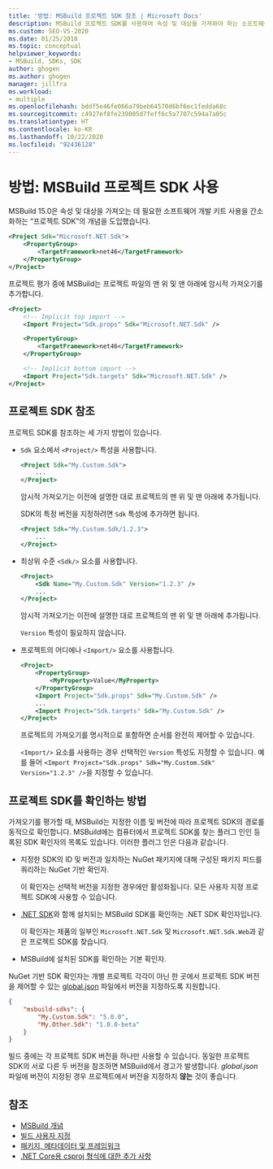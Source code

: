 ```yaml
---
title: '방법: MSBuild 프로젝트 SDK 참조 | Microsoft Docs'
description: MSBuild 프로젝트 SDK를 사용하여 속성 및 대상을 가져와야 하는 소프트웨어 개발 키트 사용을 간소화하는 방법을 알아봅니다.
ms.custom: SEO-VS-2020
ms.date: 01/25/2018
ms.topic: conceptual
helpviewer_keywords:
- MSBuild, SDKs, SDK
author: ghogen
ms.author: ghogen
manager: jillfra
ms.workload:
- multiple
ms.openlocfilehash: bddf5e46fe066a79beb64570d6bf6ec1fedda68c
ms.sourcegitcommit: c4927ef8fe239005d7feff6c5a7707c594a7a05c
ms.translationtype: HT
ms.contentlocale: ko-KR
ms.lasthandoff: 10/22/2020
ms.locfileid: "92436128"
---
```

# <a name="how-to-use-msbuild-project-sdks"></a>방법: MSBuild 프로젝트 SDK 사용

MSBuild 15.0은 속성 및 대상을 가져오는 데 필요한 소프트웨어 개발 키트 사용을 간소화하는 “프로젝트 SDK”의 개념을 도입했습니다.

```xml
<Project Sdk="Microsoft.NET.Sdk">
    <PropertyGroup>
        <TargetFramework>net46</TargetFramework>
    </PropertyGroup>
</Project>
```

프로젝트 평가 중에 MSBuild는 프로젝트 파일의 맨 위 및 맨 아래에 암시적 가져오기를 추가합니다.

```xml
<Project>
    <!-- Implicit top import -->
    <Import Project="Sdk.props" Sdk="Microsoft.NET.Sdk" />

    <PropertyGroup>
        <TargetFramework>net46</TargetFramework>
    </PropertyGroup>

    <!-- Implicit bottom import -->
    <Import Project="Sdk.targets" Sdk="Microsoft.NET.Sdk" />
</Project>
```

## <a name="reference-a-project-sdk"></a>프로젝트 SDK 참조

프로젝트 SDK를 참조하는 세 가지 방법이 있습니다.

- `Sdk` 요소에서 `<Project/>` 특성을 사용합니다.

    ```xml
    <Project Sdk="My.Custom.Sdk">
        ...
    </Project>
    ```

    암시적 가져오기는 이전에 설명한 대로 프로젝트의 맨 위 및 맨 아래에 추가됩니다.
    
    SDK의 특정 버전을 지정하려면 `Sdk` 특성에 추가하면 됩니다.

    ```xml
    <Project Sdk="My.Custom.Sdk/1.2.3">
        ...
    </Project>
    ```

- 최상위 수준 `<Sdk/>` 요소를 사용합니다.

    ```xml
    <Project>
        <Sdk Name="My.Custom.Sdk" Version="1.2.3" />
        ...
    </Project>
   ```

   암시적 가져오기는 이전에 설명한 대로 프로젝트의 맨 위 및 맨 아래에 추가됩니다.
   
   `Version` 특성이 필요하지 않습니다.

- 프로젝트의 어디에나 `<Import/>` 요소를 사용합니다.

    ```xml
    <Project>
        <PropertyGroup>
            <MyProperty>Value</MyProperty>
        </PropertyGroup>
        <Import Project="Sdk.props" Sdk="My.Custom.Sdk" />
        ...
        <Import Project="Sdk.targets" Sdk="My.Custom.Sdk" />
    </Project>
   ```

   프로젝트의 가져오기를 명시적으로 포함하면 순서를 완전히 제어할 수 있습니다.

   `<Import/>` 요소를 사용하는 경우 선택적인 `Version` 특성도 지정할 수 있습니다. 예를 들어 `<Import Project="Sdk.props" Sdk="My.Custom.Sdk" Version="1.2.3" />`을 지정할 수 있습니다.

## <a name="how-project-sdks-are-resolved"></a>프로젝트 SDK를 확인하는 방법

가져오기를 평가할 때, MSBuild는 지정한 이름 및 버전에 따라 프로젝트 SDK의 경로를 동적으로 확인합니다.  MSBuild에는 컴퓨터에서 프로젝트 SDK를 찾는 플러그 인인 등록된 SDK 확인자의 목록도 있습니다. 이러한 플러그 인은 다음과 같습니다.

- 지정한 SDK의 ID 및 버전과 일치하는 NuGet 패키지에 대해 구성된 패키지 피드를 쿼리하는 NuGet 기반 확인자.

   이 확인자는 선택적 버전을 지정한 경우에만 활성화됩니다. 모든 사용자 지정 프로젝트 SDK에 사용할 수 있습니다.
   
- [.NET SDK](/dotnet/core/sdk/)와 함께 설치되는 MSBuild SDK를 확인하는 .NET SDK 확인자입니다.

   이 확인자는 제품의 일부인 `Microsoft.NET.Sdk` 및 `Microsoft.NET.Sdk.Web`과 같은 프로젝트 SDK를 찾습니다.
   
- MSBuild에 설치된 SDK를 확인하는 기본 확인자.

NuGet 기반 SDK 확인자는 개별 프로젝트 각각이 아닌 한 곳에서 프로젝트 SDK 버전을 제어할 수 있는 [global.json](/dotnet/core/tools/global-json) 파일에서 버전을 지정하도록 지원합니다.

```json
{
    "msbuild-sdks": {
        "My.Custom.Sdk": "5.0.0",
        "My.Other.Sdk": "1.0.0-beta"
    }
}
```

빌드 중에는 각 프로젝트 SDK 버전을 하나만 사용할 수 있습니다. 동일한 프로젝트 SDK의 서로 다른 두 버전을 참조하면 MSBuild에서 경고가 발생합니다. *global.json* 파일에 버전이 지정된 경우 프로젝트에서 버전을 지정하지 **않는** 것이 좋습니다.

## <a name="see-also"></a>참조

- [MSBuild 개념](../msbuild/msbuild-concepts.md)
- [빌드 사용자 지정](../msbuild/customize-your-build.md)
- [패키지, 메타데이터 및 프레임워크](/dotnet/core/packages)
- [.NET Core용 csproj 형식에 대한 추가 사항](/dotnet/core/tools/csproj)
